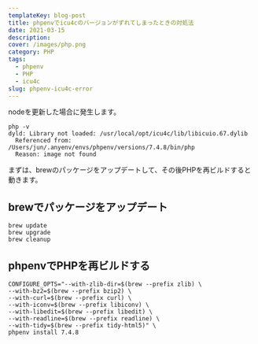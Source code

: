 ```yaml
---
templateKey: blog-post
title: phpenvでicu4cのバージョンがずれてしまったときの対処法
date: 2021-03-15
description:
cover: /images/php.png
category: PHP
tags:
  - phpenv
  - PHP
  - icu4c
slug: phpenv-icu4c-error
---
```


nodeを更新した場合に発生します。

```shell
php -v
dyld: Library not loaded: /usr/local/opt/icu4c/lib/libicuio.67.dylib
  Referenced from: /Users/jun/.anyenv/envs/phpenv/versions/7.4.8/bin/php
  Reason: image not found
```

まずは、brewのパッケージをアップデートして、その後PHPを再ビルドすると動きます。

## brewでパッケージをアップデート

```shell
brew update
brew upgrade
brew cleanup
```

## phpenvでPHPを再ビルドする

```shell
CONFIGURE_OPTS="--with-zlib-dir=$(brew --prefix zlib) \
--with-bz2=$(brew --prefix bzip2) \
--with-curl=$(brew --prefix curl) \
--with-iconv=$(brew --prefix libiconv) \
--with-libedit=$(brew --prefix libedit) \
--with-readline=$(brew --prefix readline) \
--with-tidy=$(brew --prefix tidy-html5)" \
phpenv install 7.4.8
```
